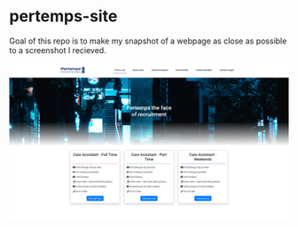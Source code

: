 # pertemps-site

Goal of this repo is to make my snapshot of a webpage as close as possible to a screenshot I recieved.

![alt text](menu_hover.png)
